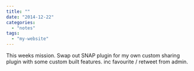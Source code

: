 ```yaml
---
title: ""
date: "2014-12-22"
categories: 
  - "notes"
tags: 
  - "my-website"
---
```


This weeks mission. Swap out SNAP plugin for my own custom sharing plugin with some custom built features. inc favourite / retweet from admin.
